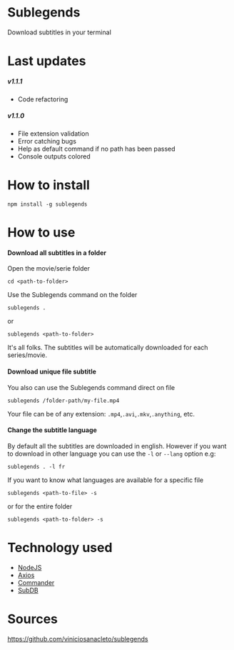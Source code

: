 # Sublegends # 
Download subtitles in your terminal

# Last updates #
##### v1.1.1 #####
* Code refactoring

##### v1.1.0 #####
* File extension validation
* Error catching bugs
* Help as default command if no path has been passed
* Console outputs colored
  

# How to install # 

```shell
npm install -g sublegends
```

# How to use #
#### Download all subtitles in a folder ####
Open the movie/serie folder
```shell
cd <path-to-folder>
```
Use the Sublegends command on the folder
```shell
sublegends .
```
or
```shell
sublegends <path-to-folder>
```
It's all folks. The subtitles will be automatically downloaded for each series/movie.

#### Download unique file subtitle ####
You also can use the Sublegends command direct on file
```shell
sublegends /folder-path/my-file.mp4
```
Your file can be of any extension: `.mp4`,`.avi`,`.mkv`,`.anything`, etc.

#### Change the subtitle language ####
By default all the subtitles are downloaded in english. However if you want to download in other language you can use the `-l` or `--lang` option e.g:
```shell
sublegends . -l fr
```
If you want to know what languages are available for a specific file
```shell
sublegends <path-to-file> -s
```
or for the entire folder
```shell
sublegends <path-to-folder> -s
```

# Technology used #
* [NodeJS](https://nodejs.org/en/)
* [Axios](https://www.npmjs.com/package/axios)
* [Commander](https://www.npmjs.com/package/commander)
* [SubDB](http://thesubdb.com)

# Sources #
https://github.com/viniciosanacleto/sublegends